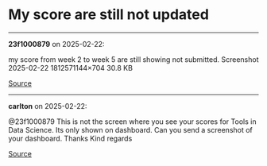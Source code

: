 # My score are still not updated


---

**23f1000879** on 2025-02-22:

my score from week 2 to week 5 are still showing not submitted.
Screenshot 2025-02-22 1812571144×704 30.8 KB

[Source](https://discourse.onlinedegree.iitm.ac.in/t/my-score-are-still-not-updated/168143/1)

---

**carlton** on 2025-02-22:

@23f1000879 This is not the screen where you see your scores for Tools in Data Science. Its only shown on dashboard. Can you send a screenshot of your dashboard. Thanks
Kind regards

[Source](https://discourse.onlinedegree.iitm.ac.in/t/my-score-are-still-not-updated/168143/2)